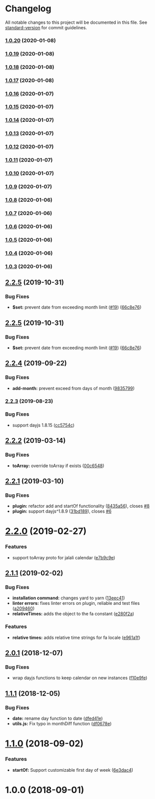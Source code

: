 # Changelog

All notable changes to this project will be documented in this file. See [standard-version](https://github.com/conventional-changelog/standard-version) for commit guidelines.

### [1.0.20](https://github.com/YumcoderCom/antd-dayjs-jalali/compare/v1.0.19...v1.0.20) (2020-01-08)

### [1.0.19](https://github.com/YumcoderCom/antd-dayjs-jalali/compare/v1.0.18...v1.0.19) (2020-01-08)

### [1.0.18](https://github.com/YumcoderCom/antd-dayjs-jalali/compare/v1.0.17...v1.0.18) (2020-01-08)

### [1.0.17](https://github.com/YumcoderCom/antd-dayjs-jalali/compare/v1.0.16...v1.0.17) (2020-01-08)

### [1.0.16](https://github.com/YumcoderCom/antd-dayjs-jalali/compare/v1.0.15...v1.0.16) (2020-01-07)

### [1.0.15](https://github.com/YumcoderCom/antd-dayjs-jalali/compare/v1.0.14...v1.0.15) (2020-01-07)

### [1.0.14](https://github.com/YumcoderCom/antd-dayjs-jalali/compare/v1.0.13...v1.0.14) (2020-01-07)

### [1.0.13](https://github.com/YumcoderCom/antd-dayjs-jalali/compare/v1.0.12...v1.0.13) (2020-01-07)

### [1.0.12](https://github.com/YumcoderCom/antd-dayjs-jalali/compare/v1.0.11...v1.0.12) (2020-01-07)

### [1.0.11](https://github.com/YumcoderCom/antd-dayjs-jalali/compare/v1.0.10...v1.0.11) (2020-01-07)

### [1.0.10](https://github.com/YumcoderCom/antd-dayjs-jalali/compare/v1.0.9...v1.0.10) (2020-01-07)

### [1.0.9](https://github.com/YumcoderCom/antd-dayjs-jalali/compare/v1.0.8...v1.0.9) (2020-01-07)

### [1.0.8](https://github.com/YumcoderCom/antd-dayjs-jalali/compare/v1.0.7...v1.0.8) (2020-01-06)

### [1.0.7](https://github.com/YumcoderCom/antd-dayjs-jalali/compare/v1.0.6...v1.0.7) (2020-01-06)

### [1.0.6](https://github.com/YumcoderCom/antd-dayjs-jalali/compare/v1.0.5...v1.0.6) (2020-01-06)

### [1.0.5](https://github.com/YumcoderCom/antd-dayjs-jalali/compare/v1.0.4...v1.0.5) (2020-01-06)

### [1.0.4](https://github.com/YumcoderCom/antd-dayjs-jalali/compare/v1.0.3...v1.0.4) (2020-01-06)

### [1.0.3](https://github.com/YumcoderCom/antd-dayjs-jalali/compare/v2.2.5...v1.0.3) (2020-01-06)

## [2.2.5](https://github.com/alibaba-aero/jalaliday/compare/v2.2.4...v2.2.5) (2019-10-31)


### Bug Fixes

* **$set:** prevent date from exceeding month limit ([#19](https://github.com/alibaba-aero/jalaliday/issues/19)) ([66c8e76](https://github.com/alibaba-aero/jalaliday/commit/66c8e76))



## [2.2.5](https://github.com/alibaba-aero/jalaliday/compare/v2.2.4...v2.2.5) (2019-10-31)


### Bug Fixes

* **$set:** prevent date from exceeding month limit ([#19](https://github.com/alibaba-aero/jalaliday/issues/19)) ([66c8e76](https://github.com/alibaba-aero/jalaliday/commit/66c8e76))



## [2.2.4](https://github.com/alibaba-aero/jalaliday/compare/v2.2.3...v2.2.4) (2019-09-22)


### Bug Fixes

* **add-month:** prevent exceed from days of month ([9835799](https://github.com/alibaba-aero/jalaliday/commit/9835799))

### [2.2.3](https://github.com/alibaba-aero/jalaliday/compare/v2.2.2...v2.2.3) (2019-08-23)


### Bug Fixes

* support dayjs 1.8.15 ([cc5754c](https://github.com/alibaba-aero/jalaliday/commit/cc5754c))

## [2.2.2](https://github.com/alibaba-aero/jalaliday/compare/v2.2.1...v2.2.2) (2019-03-14)


### Bug Fixes

* **toArray:** override toArray if exists ([00c6548](https://github.com/alibaba-aero/jalaliday/commit/00c6548))



## [2.2.1](https://github.com/alibaba-aero/jalaliday/compare/v2.2.0...v2.2.1) (2019-03-10)


### Bug Fixes

* **plugin:** refactor add and startOf functionality ([8435a56](https://github.com/alibaba-aero/jalaliday/commit/8435a56)), closes [#8](https://github.com/alibaba-aero/jalaliday/issues/8)
* **plugin:** support dayjs^1.8.9 ([31bd189](https://github.com/alibaba-aero/jalaliday/commit/31bd189)), closes [#6](https://github.com/alibaba-aero/jalaliday/issues/6)



<a name="2.2.0"></a>
# [2.2.0](https://github.com/alibaba-aero/jalaliday/compare/v2.1.1...v2.2.0) (2019-02-27)


### Features

* support toArray proto for jalali calendar ([e7b9c9e](https://github.com/alibaba-aero/jalaliday/commit/e7b9c9e))



<a name="2.1.1"></a>
## [2.1.1](https://github.com/alibaba-aero/jalaliday/compare/v2.0.1...v2.1.1) (2019-02-02)


### Bug Fixes

* **installation command:** changes yard to yarn ([13eec41](https://github.com/alibaba-aero/jalaliday/commit/13eec41))
* **linter errors:** fixes linter errors on plugin, reliable and test files ([a209460](https://github.com/alibaba-aero/jalaliday/commit/a209460))
* **relativeTimes:** adds the object to the fa constant ([e280f2a](https://github.com/alibaba-aero/jalaliday/commit/e280f2a))


### Features

* **relative times:** adds relative time strings for fa locale ([e961a1f](https://github.com/alibaba-aero/jalaliday/commit/e961a1f))



<a name="2.0.1"></a>
## [2.0.1](https://github.com/alibaba-aero/jalaliday/compare/v2.0.0...v2.0.1) (2018-12-07)


### Bug Fixes

* wrap dayjs functions to keep calendar on new instances ([f10e9fe](https://github.com/alibaba-aero/jalaliday/commit/f10e9fe))



<a name="1.1.1"></a>
## [1.1.1](https://github.com/alibaba-aero/jalaliday/compare/v1.1.0...v1.1.1) (2018-12-05)


### Bug Fixes

* **date:** rename day function to date ([dfed41e](https://github.com/alibaba-aero/jalaliday/commit/dfed41e))
* **utils.js:** Fix typo in monthDiff function ([df0678e](https://github.com/alibaba-aero/jalaliday/commit/df0678e))



<a name="1.1.0"></a>
# [1.1.0](https://github.com/alibaba-aero/jalaliday/compare/v1.0.0...v1.1.0) (2018-09-02)


### Features

* **startOf:** Support customizable first day of week ([6e3dac4](https://github.com/alibaba-aero/jalaliday/commit/6e3dac4))



<a name="1.0.0"></a>
# 1.0.0 (2018-09-01)
